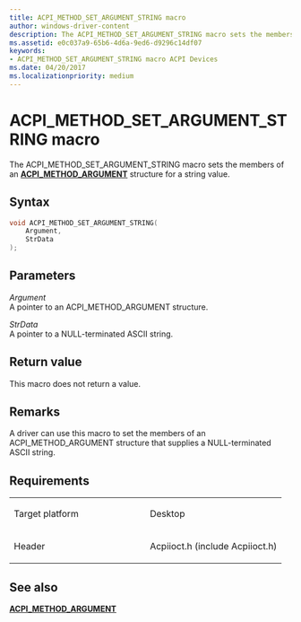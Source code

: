 ```yaml
---
title: ACPI_METHOD_SET_ARGUMENT_STRING macro
author: windows-driver-content
description: The ACPI_METHOD_SET_ARGUMENT_STRING macro sets the members of an ACPI_METHOD_ARGUMENT structure for a string value.
ms.assetid: e0c037a9-65b6-4d6a-9ed6-d9296c14df07
keywords: 
- ACPI_METHOD_SET_ARGUMENT_STRING macro ACPI Devices
ms.date: 04/20/2017
ms.localizationpriority: medium
---
```


# ACPI\_METHOD\_SET\_ARGUMENT\_STRING macro


The ACPI\_METHOD\_SET\_ARGUMENT\_STRING macro sets the members of an [**ACPI\_METHOD\_ARGUMENT**](https://msdn.microsoft.com/library/windows/hardware/ff536125) structure for a string value.

Syntax
------

```cpp
void ACPI_METHOD_SET_ARGUMENT_STRING(
    Argument,
    StrData
);
```

Parameters
----------

*Argument*   
A pointer to an ACPI\_METHOD\_ARGUMENT structure.

*StrData*   
A pointer to a NULL-terminated ASCII string.

Return value
------------

This macro does not return a value.

Remarks
-------

A driver can use this macro to set the members of an ACPI\_METHOD\_ARGUMENT structure that supplies a NULL-terminated ASCII string.

Requirements
------------

<table>
<colgroup>
<col width="50%" />
<col width="50%" />
</colgroup>
<tbody>
<tr>
<td><p>Target platform</p></td>
<td>Desktop</td>
</tr>
<tr>
<td><p>Header</p></td>
<td>Acpiioct.h (include Acpiioct.h)</td>
</tr>
</tbody>
</table>

## See also


[**ACPI\_METHOD\_ARGUMENT**](https://msdn.microsoft.com/library/windows/hardware/ff536125) 
